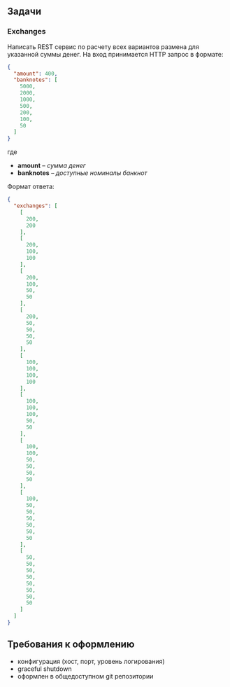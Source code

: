 ## Задачи

### Exchanges

Написать REST сервис по расчету всех вариантов размена для указанной суммы денег. 
На вход принимается HTTP запрос в формате:

```json
{
  "amount": 400,
  "banknotes": [
    5000,
    2000,
    1000,
    500,
    200,
    100,
    50
  ]
}
```

где
* **amount** – _сумма денег_
* **banknotes** – _доступные номиналы банкнот_

Формат ответа:

```json
{
  "exchanges": [
    [
      200,
      200
    ],
    [
      200,
      100,
      100
    ],
    [
      200,
      100,
      50,
      50
    ],
    [
      200,
      50,
      50,
      50,
      50
    ],
    [
      100,
      100,
      100,
      100
    ],
    [
      100,
      100,
      100,
      50,
      50
    ],
    [
      100,
      100,
      50,
      50,
      50,
      50
    ],
    [
      100,
      50,
      50,
      50,
      50,
      50,
      50
    ],
    [
      50,
      50,
      50,
      50,
      50,
      50,
      50,
      50
    ]
  ]
}
```

## Требования к оформлению

- конфигурация (хост, порт, уровень логирования)
- graceful shutdown
- оформлен в общедоступном git репозитории
